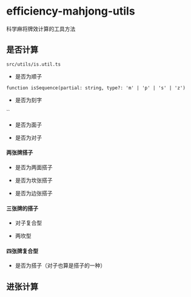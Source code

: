 # efficiency-mahjong-utils

科学麻将牌效计算的工具方法

## 是否计算

`src/utils/is.util.ts`

- 是否为顺子

`function isSequence(partial: string, type?: 'm' | 'p' | 's' | 'z')`

- 是否为刻字

``

- 是否为面子

- 是否为对子

#### 两张牌搭子

- 是否为两面搭子

- 是否为坎张搭子

- 是否为边张搭子

#### 三张牌的搭子

- 对子复合型

- 两坎型

#### 四张牌复合型

- 是否为搭子（对子也算是搭子的一种）

## 进张计算
